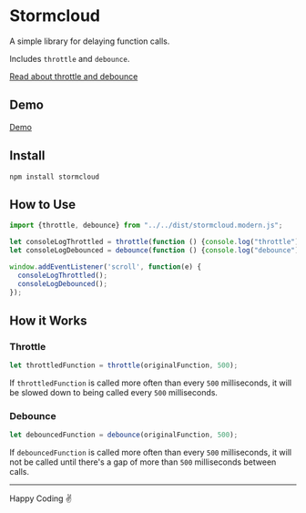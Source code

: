 # Stormcloud

A simple library for delaying function calls.

Includes `throttle` and `debounce`. 

[Read about throttle and debounce](https://css-tricks.com/debouncing-throttling-explained-examples/)

## Demo

[Demo](http://stormcloud.davidmiranda.info/demo/)

## Install

```
npm install stormcloud
```

## How to Use

```js
import {throttle, debounce} from "../../dist/stormcloud.modern.js";

let consoleLogThrottled = throttle(function () {console.log("throttle")}, 1000);
let consoleLogDebounced = debounce(function () {console.log("debounce")}, 1000);

window.addEventListener('scroll', function(e) {
  consoleLogThrottled();
  consoleLogDebounced();
});
```

## How it Works

### Throttle

```javascript
let throttledFunction = throttle(originalFunction, 500);
```

If `throttledFunction` is called more often than every `500` milliseconds, it will be slowed down to being called every `500` milliseconds.

### Debounce

```javascript
let debouncedFunction = debounce(originalFunction, 500);
```

If `debouncedFunction` is called more often than every `500` milliseconds, it will not be called until there's a gap of more than `500` milliseconds between calls.

---

Happy Coding ✌️